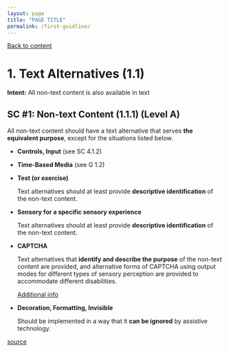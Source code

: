 ```yaml
---
layout: page
title: "PAGE TITLE"
permalink: /first-guidline/
---
```

<link rel="stylesheet" href="/assets/css/style.css?v=07f9abc06ad55cffb2433692575c223659db012e" media="screen"><link rel="stylesheet" href="/css/style.css">
<a class="back-link" href="https://shoshiko.github.io">Back to content</a>
   
<div class="inner" markdown="1">

# 1. Text Alternatives (1.1)

**Intent:** All non-text content is also available in text

## SC #1: Non-text Content (1.1.1) (Level A)

All non-text content should have a text alternative that serves **the equivalent purpose**, except for the situations listed below.

- **Controls, Input** (see SC 4.1.2)

- **Time-Based Media** (see G 1.2)

- **Test (or exercise)**
  
    Text alternatives should at least provide **descriptive identification** of the non-text content.

- **Sensory for a specific sensory experience**
  
    Text alternatives should at least provide **descriptive identification** of the non-text content.

- **CAPTCHA**

    Text alternatives that **identify and describe the purpose** of the non-text content are provided, and alternative forms of CAPTCHA using output modes for different types of sensory perception are provided to accommodate different disabilities.

    [Additional info](https://www.w3.org/TR/turingtest/)

- **Decoration, Formatting, Invisible**

    Should be  implemented in a way that it **can be ignored** by assistive technology.

[source](https://www.w3.org/WAI/WCAG21/Understanding/text-alternatives)

</div>